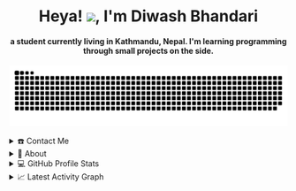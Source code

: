 <div align="center">
<h1 align="center">Heya! <img width="35" src="https://github.com/Diwas2055/Diwas2055/blob/main/resources/img/waving.gif">, I'm Diwash Bhandari</h1>
<h4 align="center">a student currently living in Kathmandu, Nepal. I'm learning programming through small projects on the side.</h4>
</div>

![snake gif](https://github.com/Diwas2055/Diwas2055/blob/output/github-contribution-grid-snake.svg)

<details>
  <summary>☎️ Contact Me</summary>
<div>
  <samp>
    <h2 align="center">😎 you can reach me by:</h2>
    <p align="center">
      <br/>
      <a href="https://www.linkedin.com/in/diwash-bhandari-3814b2157/" target="blank"><img align="center"
         src="https://img.shields.io/badge/linkedin-%231DA1F2.svg?style=for-the-badge&logo=linkedin&logoColor=white"
         alt="azzar" height="30"/></a>
      <a href="https://dribbble.com/Shree0105" target="blank"><img align="center"
         src="https://img.shields.io/badge/Dribbble-EA4C89?style=for-the-badge&logo=dribbble&logoColor=white"
         alt="azzar" height="30"/></a>
      <a href="mailto:diwasb54@gmail.com" target="blank"><img align="center"
         src="https://img.shields.io/badge/gmail-EA4335.svg?style=for-the-badge&logo=gmail&logoColor=white"
         alt="azzar" height="30"/></a>
    </p>
  </samp>
</div>
</details>

<details>
  <summary>🧮 About</summary>
<div>
<h2 align="center">🧮 About this Account</h2>
 <p align="center">
  <a href="github.com/Diwas2055" target="blank"><img align="center" 
     src="![Visitor Count](https://profile-counter.glitch.me/Diwas2055/count.svg)"
     alt="spying counter" /></a>
  <a href="github.com/Diwas2055" target="blank"><img align="center" 
     src="https://badges.pufler.dev/years/Diwas2055/?style=for-the-badge&color=27a4fb&logo=github&label=Account+Age"
     alt="account age" /></a>
  </p>
  <p align="center">
  <a href="github.com/Diwas2055" target="blank"><img align="center" 
     src="https://badges.pufler.dev/updated/Diwas2055/Diwas2055?style=for-the-badge&color=ff00b4&logo=github&label=Profile+Updated"
     alt="updated" /></a>
  <a href="github.com/Diwas2055" target="blank"><img align="center" 
     src="https://badges.pufler.dev/repos/Diwas2055/?style=for-the-badge&color=251ee7&logo=github&label=Public+Repos"
     alt="repos" /></a>
 </p>
</div>
</details>

<details> 
  <summary>💻 GitHub Profile Stats</summary>
  <div>
    <h2 align="center"> 📊 Github stats </h2>
      <br/>
        <p align="center">
          <a href="https://github.com/Diwas2055/">
          <img src="https://github-readme-stats.vercel.app/api/top-langs/?username=Diwas2055&langs_count=6&theme=gruvbox&layout=compact&hide_border=true" alt="Diwas2055 :: Top Langs" /></a>
        </p>
        <p align="center">
          <a href="https://github.com/Diwas2055/">
          <img width="49.5%" src="https://github-readme-stats.vercel.app/api?username=Diwas2055&show_icons=true&theme=gruvbox&hide_border=true" />
          <img width="49.5%" src="https://github-readme-streak-stats.herokuapp.com/?user=Diwas2055&theme=gruvbox&hide_border=true" />
          </a>
       </p>
     <br>
  </div>    
</details>

<details>
  <summary>📈 Latest Activity Graph</summary>
  <br/>
  <h2 align="center"> Latest Contribution </h2>
<a href="https://github.com/ashutosh00710/github-readme-activity-graph"><img alt="azzar's Activity Graph" src="https://activity-graph.herokuapp.com/graph/?username=Diwas2055&bg_color=000&color=fff&line=00E676&point=fff&hide_border=true" /></a>
</details>
